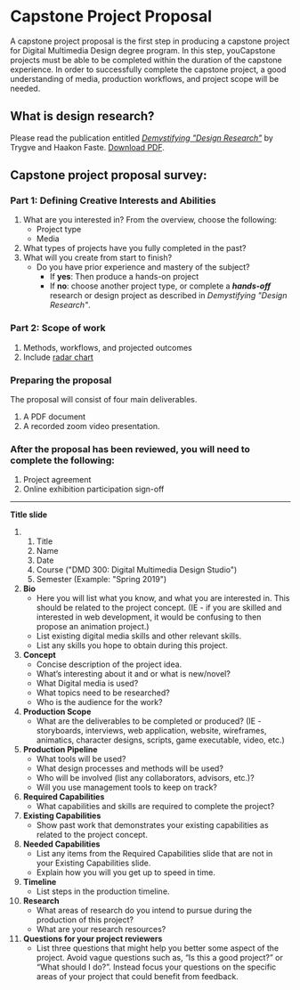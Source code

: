 # Capstone Project Proposal

A capstone project proposal is the first step in producing a capstone project for Digital Multimedia Design degree program. In this step, youCapstone projects must be able to be completed within the duration of the capstone experience. In order to successfully complete the capstone project, a good understanding of media, production workflows, and project scope will be needed.

## What is design research?

Please read the publication entitled [_Demystifying "Design Research"_](https://www.semanticscholar.org/paper/DEMYSTIFYING-“-DESIGN-RESEARCH-”-%3A-DESIGN-IS-NOT-%2C-Faste-Faste/69615f9130a93c129fa2f3acbb8ff2f145b49660) by Trygve and Haakon Faste. [Download PDF](/assets/Faste.pdf).

## Capstone project proposal survey:

### Part 1: Defining Creative Interests and Abilities

1. What are you interested in? From the overview, choose the following:
   * Project type
   * Media
2. What types of projects have you fully completed in the past?
3. What will you create from start to finish?
   * Do you have prior experience and mastery of the subject?
     * If **yes**: Then produce a hands-on project 
     * If **no**: choose another project type, or complete a _**hands-off**_ research or design project as described in  _Demystifying "Design Research"_.

### Part 2: Scope of work

1. Methods, workflows, and projected outcomes
2. Include [radar chart](https://www.google.com/search?q=radar+chart&oq=radar+chart&aqs=chrome..69i57.1342j0j7&sourceid=chrome&ie=UTF-8)

### Preparing the proposal

The proposal will consist of four main deliverables.

1. A PDF document
2. A recorded zoom video presentation.

### After the proposal has been reviewed, you will need to complete the following:

1. Project agreement
2. Online exhibition participation sign-off

---

**Title slide**

1. 1. Title
   2. Name
   3. Date
   4. Course \("DMD 300: Digital Multimedia Design Studio"\)
   5. Semester \(Example: "Spring 2019"\)
2. **Bio**
   * Here you will list what you know, and what you are interested in. This should be related to the project concept. \(IE - if you are skilled and interested in web development, it would be confusing to then propose an animation project.\)
   * List existing digital media skills and other relevant skills.
   * List any skills you hope to obtain during this project.
3. **Concept**
   * Concise description of the project idea.
   * What’s interesting about it and or what is new/novel?
   * What Digital media is used?
   * What topics need to be researched?
   * Who is the audience for the work?
4. **Production Scope**
   * What are the deliverables to be completed or produced? \(IE - storyboards, interviews, web application, website, wireframes, animatics, character designs, scripts, game executable, video, etc.\)
5. **Production Pipeline**
   * What tools will be used?
   * What design processes and methods will be used?
   * Who will be involved \(list any collaborators, advisors, etc.\)?
   * Will you use management tools to keep on track?
6. **Required Capabilities**
   * What capabilities and skills are required to complete the project?
7. **Existing Capabilities**
   * Show past work that demonstrates your existing capabilities as related to the project concept.
8. **Needed Capabilities**
   * List any items from the Required Capabilities slide that are not in your Existing Capabilities slide.
   * Explain how you will you get up to speed in time.
9. **Timeline**
   * List steps in the production timeline.
10. **Research**
    * What areas of research do you intend to pursue during the production of this project?
    * What are your research resources?
11. **Questions for your project reviewers**
    * List three questions that might help you better some aspect of the project. Avoid vague questions such as, “Is this a good project?” or “What should I do?”. Instead focus your questions on the specific areas of your project that could benefit from feedback. 



